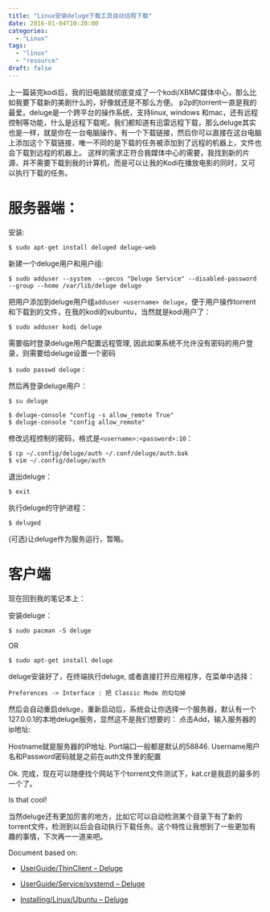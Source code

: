 ```yaml
---
title: "Linux安装deluge下载工具自动远程下载"
date: 2016-01-04T10:20:00
categories:
  - "Linux"
tags:
  - "linux"
  - "resource"
draft: false
---
```

上一篇装完kodi后，我的旧电脑就彻底变成了一个kodi/XBMC媒体中心，那么比如我要下载新的美剧什么的，好像就还是不那么方便。
p2p的torrent一直是我的最爱。deluge是一个跨平台的操作系统，支持linux, windows 和mac，还有远程控制等功能，什么是远程下载呢。我们都知道有迅雷远程下载，那么deluge其实也是一样，就是你在一台电脑操作，有一个下载链接，然后你可以直接在这台电脑上添加这个下载链接，唯一不同的是下载的任务被添加到了远程的机器上，文件也会下载到远程的机器上。
这样的需求正符合我媒体中心的需要，我找到新的片源，并不需要下载到我的计算机，而是可以让我的Kodi在播放电影的同时，又可以执行下载的任务。


# 服务器端：

安装:

    $ sudo apt-get install deluged deluge-web

新建一个deluge用户和用户组:

    $ sudo adduser --system  --gecos "Deluge Service" --disabled-password --group --home /var/lib/deluge deluge

把用户添加到deluge用户组```adduser <username> deluge```，便于用户操作torrent和下载到的文件，在我的kodi的xubuntu，当然就是kodi用户了：

    $ sudo adduser kodi deluge

需要临时登录deluge用户配置远程管理, 因此如果系统不允许没有密码的用户登录，则需要给deluge设置一个密码

    $ sudo passwd deluge：

然后再登录deluge用户：

    $ su deluge

    $ deluge-console "config -s allow_remote True"
    $ deluge-console "config allow_remote"

修改远程控制的密码，格式是```<username>:<password>:10```：

    $ cp ~/.config/deluge/auth ~/.conf/deluge/auth.bak
    $ vim ~/.config/deluge/auth

退出deluge：

    $ exit

执行deluge的守护进程：

    $ deluged

(可选)让deluge作为服务运行，暂略。

# 客户端

现在回到我的笔记本上：

安装deluge：

    $ sudo pacman -S deluge

OR

    $ sudo apt-get install deluge

deluge安装好了，在终端执行deluge, 或者直接打开应用程序，在菜单中选择：

    Preferences -> Interface : 把 Classic Mode 的勾勾掉

然后会自动重启deluge，重新启动后，系统会让你选择一个服务器，默认有一个127.0.0.1的本地deluge服务，显然这不是我们想要的：
点击Add，输入服务器的ip地址:

Hostname就是服务器的IP地址.
Port端口一般都是默认的58846.
Username用户名和Password密码就是之前在auth文件里的配置

Ok. 完成，现在可以随便找个网站下个torrent文件测试下，kat.cr是我逛的最多的一个了。

Is that cool!

当然deluge还有更加厉害的地方，比如它可以自动检测某个目录下有了新的torrent文件，检测到以后会自动执行下载任务。这个特性让我想到了一些更加有趣的事情，下次再一一道来吧。

Document based on:

* [UserGuide/ThinClient – Deluge](http://dev.deluge-torrent.org/wiki/UserGuide/ThinClient)

* [UserGuide/Service/systemd – Deluge](http://dev.deluge-torrent.org/wiki/UserGuide/Service/systemd)

* [Installing/Linux/Ubuntu – Deluge](http://dev.deluge-torrent.org/wiki/Installing/Linux/Ubuntu)
